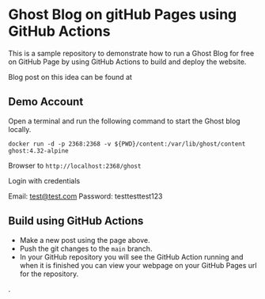# Ghost Blog on gitHub Pages using GitHub Actions

This is a sample repository to demonstrate how to run a Ghost Blog for free on GitHub Page by using GitHub Actions to build and deploy the website.

Blog post on this idea can be found at <here>

## Demo Account

Open a terminal and run the following command to start the Ghost blog locally.

`docker run -d -p 2368:2368 -v ${PWD}/content:/var/lib/ghost/content ghost:4.32-alpine`

Browser to `http://localhost:2368/ghost`

Login with credentials

Email: test@test.com
Password: testtesttest123

## Build using GitHub Actions

- Make a new post using the page above.
- Push the git changes to the `main` branch.
- In your GitHub repository you will see the GitHub Action running and when it is finished you can view your webpage on your GitHub Pages url for the repository.

.
